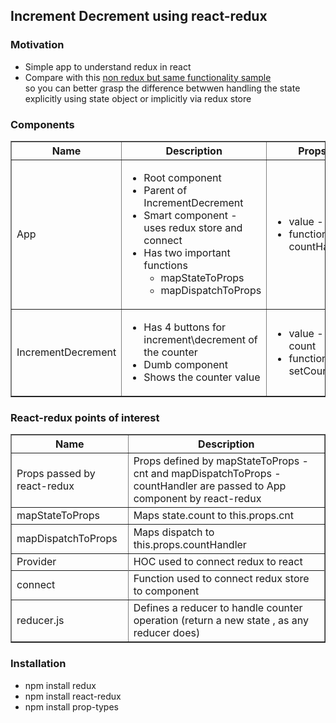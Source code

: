 <h2>Increment Decrement using react-redux</h2>

<h3>Motivation</h3>

<ul>
<li>Simple app to understand redux in react</li>
<li>Compare with this <a href='https://github.com/NathanKr/React/tree/master/Redux/increment_decrement_no_redux'> non redux but same functionality sample</a></li> so you can better grasp the difference betwwen handling the state explicitly using state object or implicitly via redux store 

</ul>

<h3>Components</h3>
<table border="1">
<tr>
<th>Name</th><th>Description</th><th>Props</th>
</tr>
<tr>
<td>App</td>
<td>
<ul>
<li>Root component</li>
<li>Parent of IncrementDecrement</li>
<li>Smart component - uses redux store and connect</li>
<li>Has two important functions
<ul>
<li>mapStateToProps</li>
<li>mapDispatchToProps</li>
</ul>
</li>
</ul>
</td>
<td><ul><li>value - cnt</li><li>function - countHandler</li></ul></td>
</tr>
<tr>
<td>IncrementDecrement</td>
<td>
<ul>
<li>Has 4 buttons for increment\decrement of the counter</li>
<li>Dumb component</li>
<li>Shows the counter value</li>
</ul>
</td>
<td><ul><li>value - count</li><li>function - setCount</li></ul></td>
</tr>
</table>

<h3>React-redux points of interest</h3>
<table border="1">
<tr>
<th>Name</th>
<th>Description</th>
</tr>
<tr>
<td>Props passed by react-redux</td>
<td>Props defined by mapStateToProps - cnt and mapDispatchToProps - countHandler are passed to App component by react-redux</td>
</tr>
<tr>
<td>mapStateToProps</td>
<td>Maps state.count to this.props.cnt </td>
</tr>
<tr>
<td>mapDispatchToProps</td>
<td>Maps dispatch to this.props.countHandler</td>
</tr>

<tr>
<td>Provider</td>
<td>HOC used to connect redux to react</td>
</tr>
<tr>

<tr>
<td>connect</td>
<td>Function used to connect redux store to component</td>
</tr>
<tr>
<td>reducer.js</td>
<td>Defines a reducer to handle counter operation (return a new state , as any reducer does)</td>
</tr>
</table>

<h3>Installation</h3>
<ul>
  <li>npm install redux</li>
  <li>npm install react-redux</li>
  <li>npm install prop-types</li>
</ul>